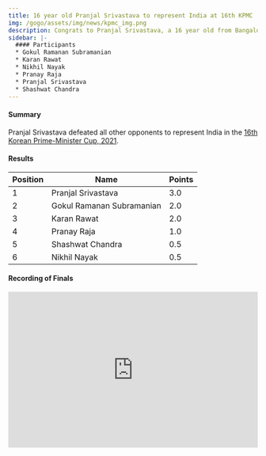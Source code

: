 ```yaml
---
title: 16 year old Pranjal Srivastava to represent India at 16th KPMC
img: /gogo/assets/img/news/kpmc_img.png
description: Congrats to Pranjal Srivastava, a 16 year old from Bangalore, Karnataka, who defeated 5 others to win the KPMC Indian Representation Selection Tournament, held in June 2021. Pranjal will now go ahead and represent India at the 16th Korean Prime-Minister Cup, 2021.
sidebar: |-
  #### Participants
  * Gokul Ramanan Subramanian
  * Karan Rawat
  * Nikhil Nayak
  * Pranay Raja
  * Pranjal Srivastava
  * Shashwat Chandra
---
```

#### Summary

Pranjal Srivastava defeated all other opponents to represent India in the [16th Korean Prime-Minister Cup, 2021](http://kpmc.kbaduk.or.kr/eng/player/player_list.asp?ng=1).

#### Results

| Position | Name                      | Points |
| -------- | ------------------------- | ------ |
| 1        | Pranjal Srivastava        | 3.0    |
| 2        | Gokul Ramanan Subramanian | 2.0    |
| 3        | Karan Rawat               | 2.0    |
| 4        | Pranay Raja               | 1.0    |
| 5        | Shashwat Chandra          | 0.5    |
| 6        | Nikhil Nayak              | 0.5    |

#### Recording of Finals

<iframe width="560" height="315" src="https://www.youtube.com/embed/8kR3tVkDDMQ" title="YouTube video player" frameborder="0" style="max-width: 100%;" allowfullscreen></iframe>

